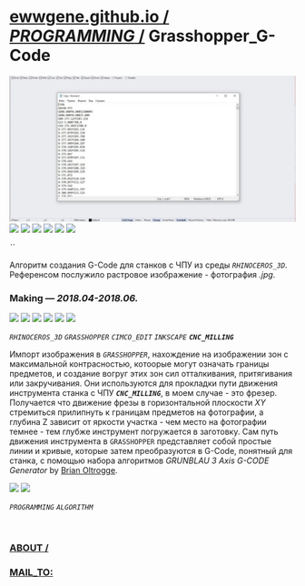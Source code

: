﻿
# [ewwgene.github.io /](https://ewwgene.github.io/) [_PROGRAMMING_ /](https://ewwgene.github.io/PROGRAMMING) Grasshopper_G-Code

[![Grasshopper_G-Code](/100.jpg)](https://ewwgene.github.io/Grasshopper_G-Code/Carousel)<br> <a id="111" href="https://ewwgene.github.io/Grasshopper_G-Code/Carousel/#111"><img src="https://ewwgene.github.io/Grasshopper_G-Code/111.jpg" height="66"></a> <a id="113" href="https://ewwgene.github.io/Grasshopper_G-Code/Carousel/#113"><img src="https://ewwgene.github.io/Grasshopper_G-Code/113.jpg" height="66"></a> <a id="115" href="https://ewwgene.github.io/Grasshopper_G-Code/Carousel/#115"><img src="https://ewwgene.github.io/Grasshopper_G-Code/115.jpg" height="66"></a> <a id="117" href="https://ewwgene.github.io/Grasshopper_G-Code/Carousel/#117"><img src="https://ewwgene.github.io/Grasshopper_G-Code/117.jpg" height="66"></a> <a id="119" href="https://ewwgene.github.io/Grasshopper_G-Code/Carousel/#119"><img src="https://ewwgene.github.io/Grasshopper_G-Code/119.jpg" height="66"></a> <a id="121" href="https://ewwgene.github.io/Grasshopper_G-Code/Carousel/#121"><img src="https://ewwgene.github.io/Grasshopper_G-Code/121.jpg" height="66"></a> <a id="text">&#160;</a>

_``_ 

Алгоритм создания G-Code для станков с ЧПУ из среды _`RHINOCEROS_3D`_. Референсом послужило растровое изображение - фотография _.jpg_.

### Making — _2018.04-2018.06._
<a id="411m" href="https://ewwgene.github.io/Grasshopper_G-Code/Carousel/#411m"><img src="https://ewwgene.github.io/Grasshopper_G-Code/Making/411.jpg" height="66"></a> <a id="413m" href="https://ewwgene.github.io/Grasshopper_G-Code/Carousel/#413m"><img src="https://ewwgene.github.io/Grasshopper_G-Code/Making/413.jpg" height="66"></a> <a id="415m" href="https://ewwgene.github.io/Grasshopper_G-Code/Carousel/#415m"><img src="https://ewwgene.github.io/Grasshopper_G-Code/Making/415.jpg" height="66"></a> <a id="417m" href="https://ewwgene.github.io/Grasshopper_G-Code/Carousel/#417m"><img src="https://ewwgene.github.io/Grasshopper_G-Code/Making/417.jpg" height="66"></a> <a id="419m" href="https://ewwgene.github.io/Grasshopper_G-Code/Carousel/#419m"><img src="https://ewwgene.github.io/Grasshopper_G-Code/Making/419.jpg" height="66"></a> <a id="421m" href="https://ewwgene.github.io/Grasshopper_G-Code/Carousel/#421m"><img src="https://ewwgene.github.io/Grasshopper_G-Code/Making/421.jpg" height="66"></a>  

_`RHINOCEROS_3D`_ _`GRASSHOPPER`_ _`CIMCO_EDIT`_ _`INKSCAPE`_  _**`CNC_MILLING`**_ 

Импорт изображения в _`GRASSHOPPER`_, нахождение на изображении зон с максимальной контрасностью, котоорые могут означать границы предметов, и создание вогруг этих зон сил отталкивания, притягивания или закручивания. Они используются для прокладки пути движения инструмента станка с ЧПУ **_`CNC_MILLING`_**, в моем случае - это фрезер. Получается что движение фрезы в горизонтальной плоскости _XY_ стремиться прилипнуть к границам предметов на фотографии, а глубина Z зависит от яркости участка - чем место на фотографии темнее - тем глубже инструмент погружается в заготовку. Сам путь движения инструмента в `GRASSHOPPER` представляет собой простые линии и кривые, которые затем преобразуются в G-Code, понятный для станка, с помощью набора алгоритмов _GRUNBLAU 3 Axis G-CODE Generator_ by [Brian Oltrogge](https://www.grunblau.com/contact).

<a id="311" href="https://ewwgene.github.io/Grasshopper_G-Code/Carousel/#311"><img src="https://ewwgene.github.io/Grasshopper_G-Code/311.jpg" height="66"></a> <a id="313" href="https://ewwgene.github.io/Grasshopper_G-Code/Carousel/#313"><img src="https://ewwgene.github.io/Grasshopper_G-Code/313.jpg" height="66"></a> 

_`PROGRAMMING`_ _`ALGORITHM`_ 

<br> 

### [ABOUT /](https://ewwgene.github.io/ABOUT)
### [MAIL_TO:](mailto:r0cam@me.com)